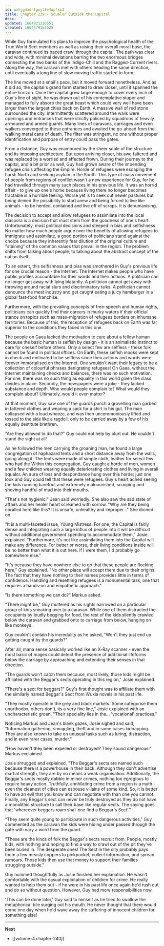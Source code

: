 ```yaml
---
id: oxhjgdadhtgoyt8w4ap4si3
title: Chapter 239 - Squalor Outside the Capital
desc: ''
updated: 1664821220551
created: 1664479152525
---
```


While Guy formulated his plans to improve the psychological health of the True World Sect members as well as raising their overall moral base, the caravan continued its paced crawl through the capital. The path was clear and wide, with minimal deviations barring the two enormous bridges connecting the two banks of the Indigo-Chill and the Ragged-Current rivers. Along the way, the caravan met with others heading the same direction, until eventually a long line of slow moving traffic started to form.

The line moved at a snail's pace, but it moved forward nonetheless. And as it did so, the capital's grand form started to draw closer, until it spanned the entire horizon. Once the capital grew large enough to cover every inch of Guy's line of sight, he was drawn out of his contemplative stupor and managed to fully absorb the great beast which could very well have been larger than the largest cities back on Earth. A massive wall of red stone surrounded the city. Intermittently scattered around the walls were openings and entrances that were strictly policed by squadrons of heavily armoured and armed guards. Many lines of caravans, carriages and even walkers converged to these entrances and awaited the go-ahead from the walking metal cans of death. The filter was stringent, no one without proper identification and purpose of entry could pass the gates.

From a distance, Guy was enamoured by the sheer scale of the structure and its imposing architecture. But upon arriving closer, his awe faltered and was replaced by a worried and affected frown. During their journey to the capital, and a bit prior as well, Guy had grown aware of the impending refugee crisis affecting the Empire. Horde of refugees were escaping the harsh North and seeking asylum in the South. This type of mass movement of people from regions of conflict wasn't a new experience for Guy, for he had travelled through many such places in his previous life. It was an horrid affair - to give up one's home because living there no longer becomes tractable is a horrible feeling. Worse yet is to seek out newer pastures but being denied the possibility to start anew and being forced to live like animals - to be herded, contained and live off of scraps. It is dehumanising.

The decision to accept and allow refugees to assimilate into the local diaspora is a decision that must stem from the goodness of one's heart. Unfortunately, most political decisions and steeped in bias and selfishness. No matter how much people argue over the benefits of allowing refugees to immigrate and assimilate, a good portion of politicians stand against the choice because they inherently fear dilution of the original culture and "staining" of the common values that prevail in the region. The problem shifts from talking about people, to talking about the abstract concept of the nation itself.

To an extent, this selfishness and bias was smothered in Guy's previous life for one crucial reason - the Internet. The Internet makes people who have public profiles accountable for their words and their actions. A politician can no longer get away with lying blatantly. A politician cannot get away with throwing around racial slurs and discriminatory talks. A politician cannot denounce the meat industry and get caught eating a juicy hamburger in a global fast-food franchise. 

Furthermore, with the prevailing concepts of free-speech and human rights, politicians can quickly find their careers in murky waters if their official stance on topics such as mass-migration of refugees borders on inhumane territories. Because of this, the reception of refugees back on Earth was far superior to the conditions they faced in this one.

The people on Gaea lacked the motivation to care about a fellow human because the basic human is selfish by design - it is an animalistic instinct to care for oneself before others. Only a select few are selfless - these folk cannot be found in political offices. On Earth, these selfish mooks were kept in check and motivated to be selfless since their actions and words were forever immortalised on the Internet. One wouldn't want their legacy to be a collection of colourful phrases denigrating refugees! On Gaea, without the Internet maintaining checks and balances, there was no such motivation. For one, there was no such thing as equality in this world given the class divides in place. Secondly, the newspapers were a joke - they lacked substance and depth. Who would people complain to? What would they complain about? Ultimately, would it even matter?

At that moment, Guy saw one of the guards punch a grovelling man garbed in tattered clothes and wearing a sack for a shirt in his gut. The man collapsed with a loud wheeze, and was then unceremoniously lifted and tossed to the side like a ragdoll, only to be carried away by a few of his equally destitute brethren.

"Are they allowed to do that?" Guy could not help by blurt out. He couldn't stand the sight at all!

As he followed the men carrying the groaning man, he found a large congregation of haphazard tents and a short distance away from the walls, going along it. The tents were made of simple cloth, leather for select few who had the Within this congregation, Guy caught a horde of men, women and a few children wearing equally deteriorating clothes and living in overall squalor. An aura of loss and despondance hung over this horde; just one look and Guy could tell that these were refugees. Guy's heart ached seeing the kids running barefoot and extremely malnourished, scooping and shoving handful of mud into their mouths.

"That's not hygienic!" Jean said worriedly. She also saw the sad state of affairs and her healer heart screamed with sorrow. "Why are they being coralled here like this? It is unsafe, unhealthy and improper..." She droned on.

"It is a multi-faceted issue, Young Mistress. For one, the Capital is fairly dense and integrating such a large influx of people into it will be difficult without additional government spending to accommodate them," Josie explained. "Furthermore, it's not like assimilating them into the Capital will make any difference. For better or worse, their living conditions inside will be no better than what it is out here. If I were them, I'd probably go somewhere else."

"It's because they have nowhere else to go that these people are flocking here," Guy explained. "No other place will accept them due to their origins. The fact that they have nothing to their names provides little in terms of confidence. Handling and resettling refugees is a monumental task, one that requires a hands-on and empathetic approach."

"Is there something we can do?" Markus asked.

"There might be," Guy muttered as his sights narrowed on a particular group of kids sneaking over to a caravan. While one of them distracted the occupants by loudly begging for food, the rest of the kids silently crawled below the caravan and grabbed onto to carriage from below, hanging on like monkeys.

Guy couldn't contain his incredulity as he asked, "Won't they just end up getting caught by the guards?"

After all, mana sense basically worked like an X-Ray scanner - even the most basic of mages could detect the presence of additional lifeforms below the carriage by approaching and extending their senses in that direction.

"The guards won't catch them because, most likely, those kids might be affiliated with the Beggar's sects operating in this region," Josie explained.

"There's a sect for beggars?" Guy's first thought was to affiliate them with the similarly named Beggar's Sect from Wuxia novels in his past life.

"They mostly operate in the grey and black markets. Some categorise them unorthodox, others don't, its a very fine line," Josie explained with an uncharacteristic groan. "Their speciality lies in the... 'vocational' practices."

Noticing Markus and Jean's blank gazes, Josie sighed and said, "Information gathering, smuggling, theft and in some cases kidnapping. They are also known to take on unusual tasks such as luring, distraction, and in even rarer cases, murder."

"How haven't they been expelled or destroyed? They sound dangerous!" Markus exclaimed.

Josie shrugged and explained, "The Beggar's sects are named such because there is a powerhouse in their back. Although they don't advertise martial strength, they are by no means a weak organisation. Additionally, the Beggar's sects mostly dabble in minor crimes, nothing too egregious to require heavy action. Truthfully, annhilating crime from a region is a myth - even the cleanest of cities can espouse villains of some kind. So, it is better to have an evil that you know and can negotiate with than one you cannot. Finally, any Beggar's sect can never be truly destroyed as they do not have a monolithic structure to call their base like regular sects. The saying goes that 'whereever beggars roam shall one find a Beggar's Sect'."

"They seem quite young to participate in such dangerous activities," Guy commented as the caravan the kids were hiding under passed through the gate with nary a word from the guard.

"These are the kinds of folk the Beggar's sects recruit from. People, mostly kids, with nothing and hoping to find a way to crawl out of the pit they've been buried in. The desperate ones! The Sect in the city probably pays them a few measly coppers to pickpocket, collect information, and spread rumours. Those kids then use that money to support their families struggling outside."

Guy hummed thoughtfully as Josie finished her explanation. He wasn't comfortable with the casual exploitation of children for crime. He really wanted to help them out - if he were in his past life once again he'd rush out and do so without question. However, Guy had more responsibilities now.

'This can be done later,' Guy said to himself as he tried to swallow the metaphorical bile surging out his mouth. He never thought that there would come one day when he'd wave away the suffering of innocent children for something else!

____

**Next**
* [[volume-4.chapter-240]]